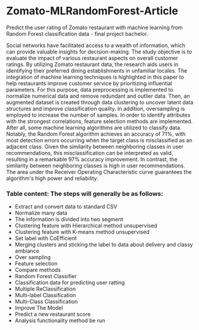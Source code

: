 # Zomato-MLRandomForest-Article
Predict the user rating of Zomato restaurant with machine learning from Random Forest classification data - final project bachelor.

Social networks have facilitated access to a wealth of information, which can provide valuable insights for decision-making. The study objective is to evaluate the impact of various restaurant aspects on overall customer ratings. By utilizing Zomato restaurant data, the research aids users in identifying their preferred dining establishments in unfamiliar locales. The integration of machine learning techniques is highlighted in this paper to help restaurants improve customer service by prioritizing influential parameters. For this purpose, data preprocessing is implemented to normalize numerical data and remove redundant and outlier data. Then, an augmented dataset is created through data clustering to uncover latent data structures and improve classification quality. In addition, oversampling is employed to increase the number of samples. In order to identify attributes with the strongest correlations, feature selection methods are implemented. After all, some machine learning algorithms are utilized to classify data. Notably, the Random Forest algorithm achieves an accuracy of 71%, with most detection errors occurring when the target class is misclassified as an adjacent class.
Given the similarity between neighboring classes in user recommendations, this misclassification can be interpreted as valid, resulting in a remarkable 97% accuracy improvement.
In contrast, the similarity between neighboring classes is high in user recommendations. The area under the Receiver Operating Characteristic curve guarantees the algorithm's high power and reliability.

### Table content: The steps will generally be as follows:
- Extract and convert data to standard CSV
- Normalize many data
- The information is divided into two segment
- Clustering feature with Hierarchical method unsupervised 
- Clustering feature with K-means method unsupervised
- Set label with CoEfficient
- Merging clusters and sticking the label to data about delivery and classy ambiance
- Over sampling
- Feature selection
- Compare methods
- Random Forest Classifier
- Classification data for predicting user ratting
- Multiple ReClassification
- Multi-label Classification
- Multi-Class Classification
- Improve The Model
- Predict a new restaurant score
- Analysis functionality method be run

